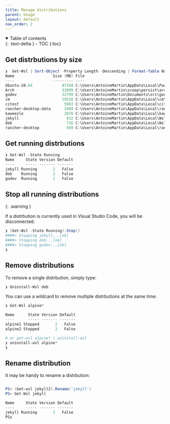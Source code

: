 ```yaml
---
title: Manage distributions
parent: Usage
layout: default
nav_order: 2
---
```


<details open markdown="block">
  <summary>Table of contents</summary>{: .text-delta }
- TOC
{:toc}
</details>

## Get distrbutions by size

```powershell
❯  Get-Wsl | Sort-Object -Property Length -Descending | Format-Table Name, @{Label="Size (MB)"; Expression={ $_.Length/1Mb }}, @{Label="File"; Expression={$_.BlockFile.FullName}}
Name                 Size (MB) File
----                 --------- ----
Ubuntu-20.04             87349 C:\Users\AntoineMartin\AppData\Local\Packages\CanonicalGroupLimited.Ubuntu20.04onWindows_79rhkp1fndgsc\LocalState\ext4.vhdx
Arch                     33099 C:\Users\AntoineMartin\scoop\persist\archwsl\data\ext4.vhdx
godev                    32799 C:\Users\AntoineMartin\Documents\src\godev\ext4.vhdx
cm                       19518 C:\Users\AntoineMartin\AppData\Local\cm\ext4.vhdx
citest                    5983 C:\Users\AntoineMartin\AppData\Local\citest\ext4.vhdx
rancher-desktop-data      2409 C:\Users\AntoineMartin\AppData\Local\rancher-desktop\distro-data\ext4.vhdx
kaweezle                  2078 C:\Users\AntoineMartin\AppData\Local\kaweezle\kaweezle\ext4.vhdx
jekyll                     932 C:\Users\AntoineMartin\AppData\Local\Wsl\jekyll\ext4.vhdx
deb                        716 C:\Users\AntoineMartin\AppData\Local\Wsl\deb\ext4.vhdx
rancher-desktop            569 C:\Users\AntoineMartin\AppData\Local\rancher-desktop\distro\ext4.vhdx
```

## Get running distrbutions

```powershell
❯ Get-Wsl -State Running
Name     State Version Default
----     ----- ------- -------
jekyll Running       2   False
deb    Running       2   False
godev  Running       2   False
```

## Stop all running distributions

{: .warning }

If a distrbution is currently used in Visual Studio Code, you will be
disconnected.

```powershell
❯ (Get-Wsl -State Running).Stop()
####> Stopping jekyll...[ok]
####> Stopping deb...[ok]
####> Stopping godev...[ok]
❯
```

## Remove distributions

To remove a single distrbution, simply type:

```powershell
❯ Uninstall-Wsl deb
```

You can use a wildcard to remove multiple distrbutions at the same time:

```powershell
❯ Get-Wsl alpine*

Name      State Version Default
----      ----- ------- -------
alpine1 Stopped       2   False
alpine2 Stopped       2   False

# or get-wsl alpine* | uninstall-wsl
❯ uninstall-wsl alpine*
❯
```

## Rename distribution

It may be handy to rename a distrbution:

```powershell

PS> (Get-wsl jekyll2).Rename('jekyll')
PS> Get-Wsl jekyll

Name     State Version Default
----     ----- ------- -------
jekyll Running       2   False
PS❯
```
